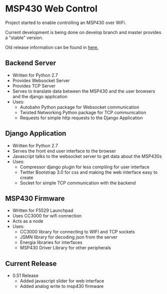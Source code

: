 MSP430 Web Control
=================

Project started to enable controlling an MSP430 over WiFi.

Current development is being done on develop branch and master provides a "stable" version.

Old release information can be found in [here.](HISTORY.md)


Backend Server
-----------------
* Written for Python 2.7
* Provides Websocket Server
* Provides TCP Server
* Serves to translate data between the MSP430 and the user browsers and the django application
* Uses:
    * Autobahn Python package for Websocket communication
    * Twisted Networking Python package for TCP communication
    * Requests for simple http requests to the Django Application

Django Application
-----------------
* Written for Python 2.7
* Serves the front end user interface to the browser
* Javascript talks to the websocket server to get data about the MSP430s
* Uses:
    * Compressor django plugin for less compiling for user interface
    * Twitter Bootstrap 3.0 for css and making the web interface easy to create
    * Socket for simple TCP communication with the backend

MSP430 Firmware
----------------
* Written for F5529 Launchpad
* Uses CC3000 for wifi connection
* Acts as a node
* Uses:
    * CC3000 library for connecting to WIFI and TCP sockets
    * JSMN library for decoding json from the server
    * Energia libraries for interfaces
    * MSP430 Driver Library for other peripherals

Current Release
-----------------
* 0.51 Release
    * Added javascript slider for web interface
    * Added analog write to msp430 firmware
